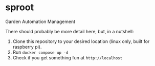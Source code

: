 # sproot

Garden Automation Management

There should probably be more detail here, but, in a nutshell:

1. Clone this repository to your desired location (linux only, built for raspberry pi).
2. Run `docker compose up -d`
3. Check if you get something fun at `http://localhost`
